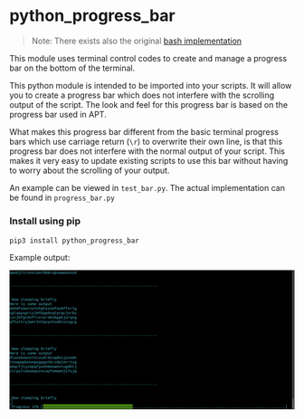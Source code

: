# python_progress_bar

> Note: There exists also the original [bash implementation](https://github.com/pollev/bash_progress_bar)

This module uses terminal control codes to create and manage a progress bar on the bottom of the terminal.

This python module is intended to be imported into your scripts. It will allow you to create a progress bar which does not interfere with the scrolling output of the script. The look and feel for this progress bar is based on the progress bar used in APT.

What makes this progress bar different from the basic terminal progress bars which use carriage return (`\r`) to overwrite their own line, is that this progress bar does not interfere with the normal output of your script. This makes it very easy to update existing scripts to use this bar without having to worry about the scrolling of your output.

An example can be viewed in `test_bar.py`. The actual implementation can be found in `progress_bar.py`


### Install using pip
    pip3 install python_progress_bar

Example output:

![](example.gif)
